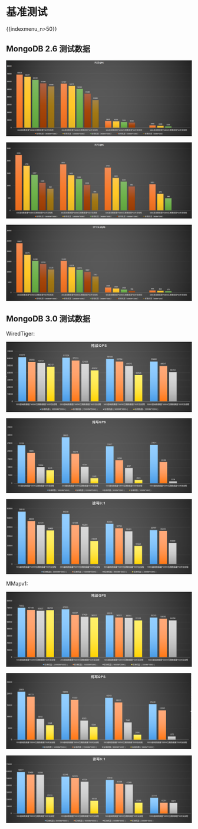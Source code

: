 # 基准测试

{{indexmenu_n>50}}

## MongoDB 2.6 测试数据

![image](/images/81.png)

![image](/images/82.png)

![image](/images/83.png)

## MongoDB 3.0 测试数据

WiredTiger:

![image](/images/101.png)

![image](/images/102.png)

![image](/images/103.png)

MMapv1:

![image](/images/104.png)

![image](/images/105.png)

![image](/images/106.png)
